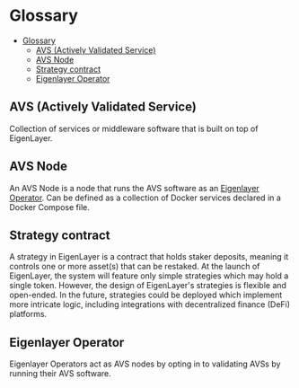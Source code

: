 # Glossary

- [Glossary](#glossary)
  - [AVS (Actively Validated Service)](#avs-actively-validated-service)
  - [AVS Node](#avs-node)
  - [Strategy contract](#strategy-contract)
  - [Eigenlayer Operator](#eigenlayer-operator)


## AVS (Actively Validated Service)

Collection of services or middleware software that is built on top of EigenLayer.

## AVS Node

An AVS Node is a node that runs the AVS software as an [Eigenlayer Operator](#eigenlayer-operator). Can be defined as a collection of Docker services declared in a Docker Compose file.

## Strategy contract

A strategy in EigenLayer is a contract that holds staker deposits, meaning it controls one or more asset(s) that can be restaked. At the launch of EigenLayer, the system will feature only simple strategies which may hold a single token. However, the design of EigenLayer's strategies is flexible and open-ended. In the future, strategies could be deployed which implement more intricate logic, including integrations with decentralized finance (DeFi) platforms.

## Eigenlayer Operator

Eigenlayer Operators act as AVS nodes by opting in to validating AVSs by running their AVS software.